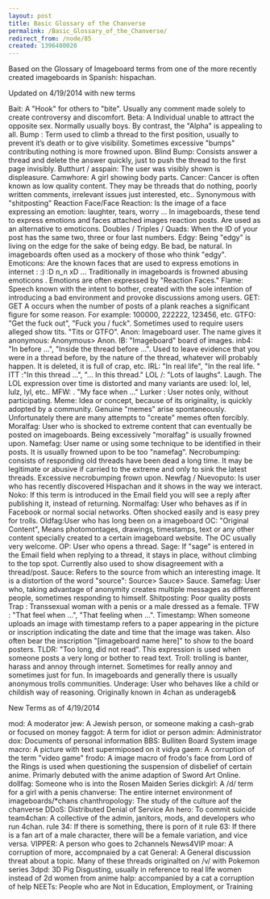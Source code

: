 ```yaml
---
layout: post
title: Basic Glossary of the Chanverse
permalink: /Basic_Glossary_of_the_Chanverse/
redirect_from: /node/85
created: 1396480020
---
```

Based on the Glossary of Imageboard terms from one of the more recently created imageboards in Spanish: hispachan.

Updated on 4/19/2014 with new terms

Bait: A "Hook" for others to "bite". Usually any comment made solely to create controversy and discomfort. 
Beta: A Individual unable to attract the opposite sex. Normally usually boys. By contrast, the "Alpha" is appealing to all. 
Bump : Term used to climb a thread to the first position, usually to prevent it’s death or to give visibility. Sometimes excessive "bumps" contributing nothing is more frowned upon. 
Blind Bump: Consists answer a thread and delete the answer quickly, just to push the thread to the first page invisibly. 
Butthurt / asspain: The user was visibly shown is displeasure.
Camwhore: A girl showing body parts. 
Cancer: Cancer is often known as low quality content. They may be threads that do nothing, poorly written comments, irrelevant issues just interested, etc.. Synonymous with "shitposting" 
Reaction Face/Face Reaction: Is the image of a face expressing an emotion: laughter, tears, worry ... In imageboards, these tend to express emotions and faces attached images reaction posts. Are used as an alternative to emoticons.
Doubles / Triples / Quads: When the ID of your post has the same two, three or four last numbers. 
Edgy: Being "edgy" is living on the edge for the sake of being edgy. Be bad, be natural. In imageboards often used as a mockery of those who think "edgy". 
Emoticons: Are the known faces that are used to express emotions in internet : :) :D n_n xD ... Traditionally in imageboards is frowned abusing emoticons . Emotions are often expressed by "Reaction Faces." 
Flame: Speech known with the intent to bother, created with the sole intention of introducing a bad environment and provoke discussions among users. 
GET: GET A occurs when the number of posts of a plank reaches a significant figure for some reason. For example: 100000, 222222, 123456, etc. 
GTFO: "Get the fuck out", "Fuck you / fuck". Sometimes used to require users alleged show tits. "Tits or GTFO". 
Anon: Imageboard user. The name gives it anonymous: Anonymous> Anon.
IB: "Imageboard" board of images. 
inb4: "In before ...", "Inside the thread before ...". Used to leave evidence that you were in a thread before, by the nature of the thread, whatever will probably happen. It is deleted, it is full of crap, etc. 
IRL: "In real life", "In the real life. " 
ITT :"In this thread ...", "... In this thread." 
LOL /: "Lots of laughs". Laugh. The LOL expression over time is distorted and many variants are used: lol, lel, lulz, lyl, etc.. 
MFW: . "My face when ..."
Lurker : User notes only, without participating. 
Meme: Idea or concept, because of its originality, is quickly adopted by a community. Genuine "memes" arise spontaneously. Unfortunately there are many attempts to "create" memes often forcibly. 
Moralfag: User who is shocked to extreme content that can eventually be posted on imageboards. Being excessively "moralfag" is usually frowned upon. 
Namefag: User name or using some technique to be identified in their posts. It is usually frowned upon to be too "namefag". 
Necrobumping: consists of responding old threads have been dead a long time. It may be legitimate or abusive if carried to the extreme and only to sink the latest threads. Excessive necrobumping frown upon. 
Newfag / Nuevoputo: Is user who has recently discovered Hispachan and it shows in the way we interact. 
Noko: If this term is introduced in the Email field you will see a reply after publishing it, instead of returning. 
Normalfag: User who behaves as if in Facebook or normal social networks. Often shocked easily and is easy prey for trolls.
Oldfag:User who has long been on a imageboard 
OC: "Original Content",  Means photomontages, drawings, timestamps, text or any other content specially created to a certain imageboard website. The OC usually very welcome. 
OP: User who opens a thread. 
Sage: If "sage" is entered in the Email field when replying to a thread, it stays in place, without climbing to the top spot. Currently also used to show disagreement with a thread/post. 
Sauce: Refers to the source from which an interesting image. It is a distortion of the word "source": Source> Sauce> Sauce. 
Samefag: User who, taking advantage of anonymity creates multiple messages as different people, sometimes responding to himself. 
Shitposting:  Poor quality posts
Trap : Transsexual woman with a penis or a male dressed as a female.
TFW : "That feel when ...", "That feeling when ...". 
Timestamp: When someone uploads an image with timestamp refers to a paper appearing in the picture or inscription indicating the date and time that the image was taken. Also often bear the inscription "[imageboard name here]" to show to the board posters. 
TLDR: "Too long, did not read”. This expression is used when someone posts a very long or bother to read text. 
Troll: trolling is banter, harass and annoy through internet. Sometimes for really annoy and sometimes just for fun. In imageboards and generally there is usually anonymous trolls communities. 
Underage: User who behaves like a child or childish way of reasoning. Originally known in 4chan as underageb&

New Terms as of 4/19/2014

mod: A moderator
jew: A Jewish person, or someone making a cash-grab or focused on money
faggot: A term for idiot or person
admin: Administrator
dox: Documents of personal information
BBS: Bulliten Board System
image macro: A picture with text supermiposed on it
vidya gaem: A corruption of the term "video game"
frodo: A image macro of frodo's face from Lord of the Rings is used when questioning the suspension of disbelief of certain anime.
Primarly debuted with the anime adaption of Sword Art Online.
dollfag: Someone who is into the Rosen Maiden Series
dickgirl: A /d/ term for a girl with a penis
chanverse: The entire internet environment of imageboards/*chans 
chanthropology: The study of the culture aof the chanverse
DDoS: Distributed Denial of Service
An hero: To commit suicide
team4chan: A collective of the admin, janitors, mods, and developers who run 4chan.
rule 34: If there is something, there is porn of it
rule 63: If there is a fan art of a male character, there will be a female variation, and vice versa.
VIPPER: A person who goes to 2channels News4VIP
moar: A corruption of more, accompnaied by a cat
General: A General discussion threat about a topic. Many of these threads originalted on /v/ with Pokemon series
3dpd: 3D Pig Disgusting, usually in reference to real life women instead of 2d women from anime
halp: accompanied by a cat a corruption of help
NEETs: People who are Not in Education, Employment, or Training
